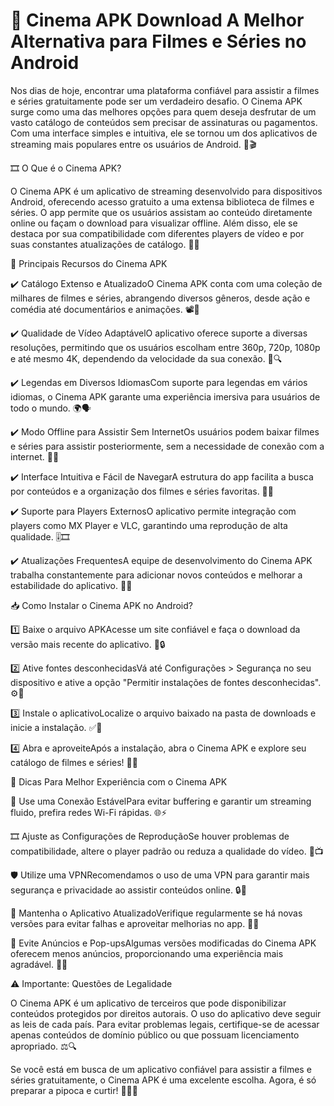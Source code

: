 # 🎥 Cinema APK Download A Melhor Alternativa para Filmes e Séries no Android

Nos dias de hoje, encontrar uma plataforma confiável para assistir a filmes e séries gratuitamente pode ser um verdadeiro desafio. O Cinema APK surge como uma das melhores opções para quem deseja desfrutar de um vasto catálogo de conteúdos sem precisar de assinaturas ou pagamentos. Com uma interface simples e intuitiva, ele se tornou um dos aplicativos de streaming mais populares entre os usuários de Android. 📱🎬

🎞️ O Que é o Cinema APK?

O Cinema APK é um aplicativo de streaming desenvolvido para dispositivos Android, oferecendo acesso gratuito a uma extensa biblioteca de filmes e séries. O app permite que os usuários assistam ao conteúdo diretamente online ou façam o download para visualizar offline. Além disso, ele se destaca por sua compatibilidade com diferentes players de vídeo e por suas constantes atualizações de catálogo. 🔄🎥

🌟 Principais Recursos do Cinema APK

✔️ Catálogo Extenso e AtualizadoO Cinema APK conta com uma coleção de milhares de filmes e séries, abrangendo diversos gêneros, desde ação e comédia até documentários e animações. 📽️🍿

✔️ Qualidade de Vídeo AdaptávelO aplicativo oferece suporte a diversas resoluções, permitindo que os usuários escolham entre 360p, 720p, 1080p e até mesmo 4K, dependendo da velocidade da sua conexão. 📡🔍

✔️ Legendas em Diversos IdiomasCom suporte para legendas em vários idiomas, o Cinema APK garante uma experiência imersiva para usuários de todo o mundo. 🌍🗣️

✔️ Modo Offline para Assistir Sem InternetOs usuários podem baixar filmes e séries para assistir posteriormente, sem a necessidade de conexão com a internet. 🔄📂

✔️ Interface Intuitiva e Fácil de NavegarA estrutura do app facilita a busca por conteúdos e a organização dos filmes e séries favoritas. 🔎✨

✔️ Suporte para Players ExternosO aplicativo permite integração com players como MX Player e VLC, garantindo uma reprodução de alta qualidade. 🎚️🎞️

✔️ Atualizações FrequentesA equipe de desenvolvimento do Cinema APK trabalha constantemente para adicionar novos conteúdos e melhorar a estabilidade do aplicativo. 🔄🚀

📥 Como Instalar o Cinema APK no Android?

1️⃣ Baixe o arquivo APKAcesse um site confiável e faça o download da versão mais recente do aplicativo. 🔗🔒

2️⃣ Ative fontes desconhecidasVá até Configurações > Segurança no seu dispositivo e ative a opção "Permitir instalações de fontes desconhecidas". ⚙️📱

3️⃣ Instale o aplicativoLocalize o arquivo baixado na pasta de downloads e inicie a instalação. ✅📂

4️⃣ Abra e aproveiteApós a instalação, abra o Cinema APK e explore seu catálogo de filmes e séries! 🎥✨

🔧 Dicas Para Melhor Experiência com o Cinema APK

📡 Use uma Conexão EstávelPara evitar buffering e garantir um streaming fluido, prefira redes Wi-Fi rápidas. 🌐⚡

🎞️ Ajuste as Configurações de ReproduçãoSe houver problemas de compatibilidade, altere o player padrão ou reduza a qualidade do vídeo. 🔄📺

🛡️ Utilize uma VPNRecomendamos o uso de uma VPN para garantir mais segurança e privacidade ao assistir conteúdos online. 🔒📶

🔄 Mantenha o Aplicativo AtualizadoVerifique regularmente se há novas versões para evitar falhas e aproveitar melhorias no app. 🚀📲

🚫 Evite Anúncios e Pop-upsAlgumas versões modificadas do Cinema APK oferecem menos anúncios, proporcionando uma experiência mais agradável. 🛑📢

⚠️ Importante: Questões de Legalidade

O Cinema APK é um aplicativo de terceiros que pode disponibilizar conteúdos protegidos por direitos autorais. O uso do aplicativo deve seguir as leis de cada país. Para evitar problemas legais, certifique-se de acessar apenas conteúdos de domínio público ou que possuam licenciamento apropriado. ⚖️🔍

Se você está em busca de um aplicativo confiável para assistir a filmes e séries gratuitamente, o Cinema APK é uma excelente escolha. Agora, é só preparar a pipoca e curtir! 🍿🎥😃

